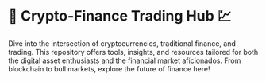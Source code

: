 # 🔗 **Crypto-Finance Trading Hub** 💹

Dive into the intersection of cryptocurrencies, traditional finance, and trading. This repository offers tools, insights, and resources tailored for both the digital asset enthusiasts and the financial market aficionados. From blockchain to bull markets, explore the future of finance here!
